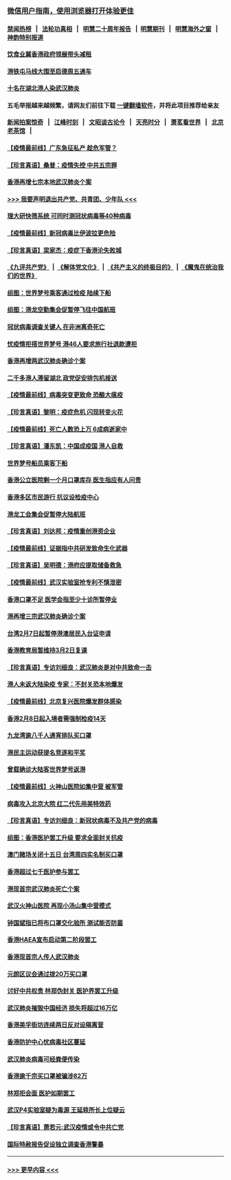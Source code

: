 ### [微信用户指南，使用浏览器打开体验更佳](https://github.com/gfw-breaker/banned-news1/blob/master/indexes/wechat-guide.md?t=0)
#### [禁闻热榜](热点新闻.md?t=0)  &nbsp;&nbsp;|&nbsp;&nbsp; [法轮功真相](https://github.com/gfw-breaker/truth/blob/master/README.md?t=0) &nbsp;&nbsp;|&nbsp;&nbsp; [明慧二十周年报告](https://github.com/gfw-breaker/mh-reports/blob/master/README.md?t=0) &nbsp;&nbsp;|&nbsp;&nbsp;[明慧期刊](https://github.com/gfw-breaker/mh-qikan) &nbsp;&nbsp;|&nbsp;&nbsp; [明慧海外之窗](https://github.com/gfw-breaker/mh-news/blob/master/README.md?t=0) &nbsp;&nbsp;|&nbsp;&nbsp; [神韵特别报道](https://github.com/gfw-breaker/mh-news/blob/master/shenyun.md?t=0)
#### [饮食业冀香港政府领展带头减租](../pages/nsc415/n11864876.md?t=02131311) 
#### [港铁屯马线大围至启德周五通车](../pages/nsc415/n11864842.md?t=02131311) 
#### [十名在湖北港人染武汉肺炎](../pages/nsc415/n11864807.md?t=02131311) 
#### 五毛举报越来越频繁，请网友们前往下载 [一键翻墙软件](https://github.com/gfw-breaker/ssr-accounts)，并将此项目推荐给亲友
#### [新闻拍案惊奇](https://github.com/gfw-breaker/banned-news1/blob/master/pages/link4.md) &nbsp;&nbsp;|&nbsp;&nbsp; [江峰时刻](https://github.com/gfw-breaker/banned-news1/blob/master/pages/link4.md) &nbsp;&nbsp;|&nbsp;&nbsp; [文昭谈古论今](https://github.com/gfw-breaker/banned-news1/blob/master/pages/link4.md) &nbsp;&nbsp;|&nbsp;&nbsp; [天亮时分](https://github.com/gfw-breaker/banned-news1/blob/master/pages/link4.md) &nbsp;&nbsp;|&nbsp;&nbsp; [萧茗看世界](https://github.com/gfw-breaker/banned-news1/blob/master/pages/link4.md) &nbsp;&nbsp;|&nbsp;&nbsp; [北京老茶馆](https://github.com/gfw-breaker/banned-news1/blob/master/pages/link4.md) &nbsp;&nbsp;|&nbsp;&nbsp; 
#### [【疫情最前线】广东急征私产 趁危军管？](../pages/nsc415/n11864205.md?t=02131311) 
#### [【珍言真语】桑普：疫情失控 中共五宗罪](../pages/nsc415/n11864157.md?t=02131311) 
#### [香港再增七宗本地武汉肺炎个案](../pages/nsc415/n11862405.md?t=02131311) 
#### [>>> 我要声明退出共产党、共青团、少年队 <<<](https://github.com/begood0513/goodnews/blob/master/quit/letter.md) 
#### [理大研快筛系统 可同时测冠状病毒等40种病毒](../pages/nsc415/n11862376.md?t=02131311) 
#### [【疫情最前线】新冠病毒比伊波拉更危险](../pages/nsc415/n11862199.md?t=02131311) 
#### [【珍言真语】梁家杰：疫症下香港沦失败城](../pages/nsc415/n11861588.md?t=02131311) 
#### [《九评共产党》](https://github.com/begood0513/9ping.md/blob/master/README.md) &nbsp;|&nbsp; [《解体党文化》](../../../../jtdwh.md/blob/master/README.md)  &nbsp;|&nbsp; [《共产主义的终极目的》](../../../../gczydzjmd.md/blob/master/README.md) &nbsp;|&nbsp; [《魔鬼在统治我们的世界》](../../../../mgztzwmdsj.md/blob/master/README.md) 
#### [组图：世界梦号乘客通过检疫 陆续下船](../pages/nsc415/n11858302.md?t=02131311) 
#### [组图：港龙空勤集会促暂停飞往中国航班](../pages/nsc415/n11858190.md?t=02131311) 
#### [冠状病毒调查关键人 在非洲离奇死亡](../pages/nsc415/n11859798.md?t=02131311) 
#### [忧疫情拒搭世界梦号 港46人要求旅行社退款遭拒](../pages/nsc415/n11859849.md?t=02131311) 
#### [香港再增两武汉肺炎确诊个案](../pages/nsc415/n11859833.md?t=02131311) 
#### [二千多港人滞留湖北 政党促安排包机接送](../pages/nsc415/n11859831.md?t=02131311) 
#### [【疫情最前线】病毒突变更致命 恐酿大瘟疫](../pages/nsc415/n11859604.md?t=02131311) 
#### [【珍言真语】黎明：疫症危机 闪现转变火花](../pages/nsc415/n11859199.md?t=02131311) 
#### [【疫情最前线】死亡人数恐上万 6成病逝家中](../pages/nsc415/n11856687.md?t=02131311) 
#### [【珍言真语】潘东凯：中国成疫国 港人自救](../pages/nsc415/n11856962.md?t=02131311) 
#### [世界梦号船员乘客下船](../pages/nsc415/n11856883.md?t=02131311) 
#### [香港公立医院剩一个月口罩库存 医生指应有人问责](../pages/nsc415/n11856875.md?t=02131311) 
#### [香港多区市民游行 抗议设检疫中心](../pages/nsc415/n11856866.md?t=02131311) 
#### [港龙工会集会促暂停大陆航班](../pages/nsc415/n11856840.md?t=02131311) 
#### [【珍言真语】刘达邦：疫情重创港资企业](../pages/nsc415/n11854274.md?t=02131311) 
#### [【疫情最前线】证据指中共研发致命生化武器](../pages/nsc415/n11853087.md?t=02131311) 
#### [【珍言真语】吴明德：港府应提取储备救急](../pages/nsc415/n11852734.md?t=02131311) 
#### [【疫情最前线】武汉实验室抢专利不慎泄密](../pages/nsc415/n11850310.md?t=02131311) 
#### [香港口罩不足 医学会指至少十诊所暂停业](../pages/nsc415/n11850301.md?t=02131311) 
#### [港再增三宗武汉肺炎确诊个案](../pages/nsc415/n11850328.md?t=02131311) 
#### [台湾2月7日起暂停港澳居民入台证申请](../pages/nsc415/n11850304.md?t=02131311) 
#### [香港教育局暂维持3月2日复课](../pages/nsc415/n11850260.md?t=02131311) 
#### [【珍言真语】专访刘细良：武汉肺炎是对中共致命一击](../pages/nsc415/n11849934.md?t=02131311) 
#### [港人未返大陆染疫 专家：不封关恐本地爆发](../pages/nsc415/n11848021.md?t=02131311) 
#### [【疫情最前线】北京复兴医院爆发群体感染](../pages/nsc415/n11847626.md?t=02131311) 
#### [香港2月8日起入境者需强制检疫14天](../pages/nsc415/n11847658.md?t=02131311) 
#### [九龙湾逾八千人通宵排队买口罩](../pages/nsc415/n11847647.md?t=02131311) 
#### [港民主运动获提名竞逐和平奖](../pages/nsc415/n11847633.md?t=02131311) 
#### [曾载确诊大陆客世界梦号返港](../pages/nsc415/n11847608.md?t=02131311) 
#### [【疫情最前线】火神山医院如集中营 被军管](../pages/nsc415/n11847524.md?t=02131311) 
#### [病毒攻入北京大院 红二代先用美特效药](../pages/nsc415/n11847427.md?t=02131311) 
#### [【珍言真语】专访刘细良：新冠状病毒不及共产党的病毒](../pages/nsc415/n11847164.md?t=02131311) 
#### [组图：香港医护罢工升级 要求全面封关抗疫](../pages/nsc415/n11844107.md?t=02131311) 
#### [澳门赌场关闭十五日 台湾周四实名制买口罩](../pages/nsc415/n11845083.md?t=02131311) 
#### [香港超过七千医护参与罢工](../pages/nsc415/n11845051.md?t=02131311) 
#### [港现首宗武汉肺炎死亡个案](../pages/nsc415/n11844998.md?t=02131311) 
#### [武汉火神山医院 再现小汤山集中营模式](../pages/nsc415/n11844763.md?t=02131311) 
#### [钟国斌指已将布口罩交化验所 测试能否防菌](../pages/nsc415/n11842783.md?t=02131311) 
#### [香港HAEA宣布启动第二阶段罢工](../pages/nsc415/n11842723.md?t=02131311) 
#### [香港现首宗人传人武汉肺炎](../pages/nsc415/n11842766.md?t=02131311) 
#### [元朗区议会通过拨20万买口罩](../pages/nsc415/n11842754.md?t=02131311) 
#### [讨好中共权贵 林郑伪封关 医护界罢工升级](../pages/nsc415/n11842359.md?t=02131311) 
#### [武汉肺炎摧毁中国经济 损失将超过16万亿](../pages/nsc415/n11839723.md?t=02131311) 
#### [香港美孚街坊连续两日反对设隔离营](../pages/nsc415/n11839962.md?t=02131311) 
#### [香港防护中心忧病毒社区蔓延](../pages/nsc415/n11839933.md?t=02131311) 
#### [武汉肺炎病毒可经粪便传染](../pages/nsc415/n11839939.md?t=02131311) 
#### [香港逾千宗买口罩被骗涉82万](../pages/nsc415/n11839914.md?t=02131311) 
#### [林郑拒会面 医护如期罢工](../pages/nsc415/n11839892.md?t=02131311) 
#### [武汉P4实验室疑为毒源 王延轶所长上位疑云](../pages/nsc415/n11835543.md?t=02131311) 
#### [【珍言真语】萧若元:武汉疫情或令中共亡党](../pages/nsc415/n11829394.md?t=02131311) 
#### [国际特赦报告促设独立调查香港警暴](../pages/nsc415/n11833845.md?t=02131311) 

----
#### [ >>> 更早内容 <<< ](../indexes/nsc415-earlier.md)

